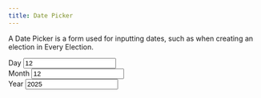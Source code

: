 ```yaml
---
title: Date Picker
---
```


A Date Picker is a form used for inputting dates, such as when creating an election in Every Election.

<div class="ds-scope site-resizer">
  <div class="ds-date">
    <div class="ds-field">
      <label for="day_0">Day</label>
      <input type="number" name="day_0" value="12" required="" id="id_date-date_0">
    </div>
    <div class="ds-field">
      <label for="month_1">Month</label>
      <input type="number" name="month_1" value="12" required="" id="id_date-date_1">
    </div>
    <div class="ds-field">
      <label for="year_2">Year</label>
      <input type="number" name="year_2" value="2025" required="" id="id_date-date_2">
    </div>
  </div>
</div>